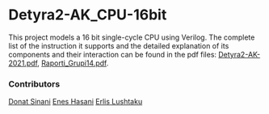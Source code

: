 # Detyra2-AK_CPU-16bit

This project models a 16 bit single-cycle CPU using Verilog. The complete list of the instruction it supports and the detailed explanation of its components and their interaction can be found in the pdf files: 
[Detyra2-AK-2021.pdf](https://github.com/ErlisLushtaku/Detyra2-AK_CPU-16bit/files/8457660/Detyra2-AK-2021.pdf), [Raporti_Grupi14.pdf](https://github.com/ErlisLushtaku/Detyra2-AK_CPU-16bit/files/8457659/Raporti_Grupi14.pdf).

### Contributors
[Donat Sinani](https://github.com/donats1n)   [Enes Hasani](https://github.com/eneshasani1)   [Erlis Lushtaku](https://github.com/ErlisLushtaku)
